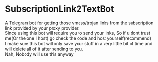 # SubscriptionLink2TextBot
A Telegram bot for getting those vmess/trojan links from the subscription link provided by your proxy provider.
<br>
Since using this bot will require you to send your links, So if u dont trust me(Or the one I host) go check the code and host yourself(recommend)
<br>
I make sure this bot will only save your stuff in a very little bit of time and will delete all of it after sending to you.
<br>
Nah, Nobody will use this anyway
